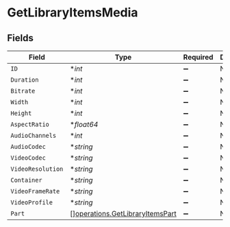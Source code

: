 # GetLibraryItemsMedia


## Fields

| Field                                                                              | Type                                                                               | Required                                                                           | Description                                                                        | Example                                                                            |
| ---------------------------------------------------------------------------------- | ---------------------------------------------------------------------------------- | ---------------------------------------------------------------------------------- | ---------------------------------------------------------------------------------- | ---------------------------------------------------------------------------------- |
| `ID`                                                                               | **int*                                                                             | :heavy_minus_sign:                                                                 | N/A                                                                                | 119534                                                                             |
| `Duration`                                                                         | **int*                                                                             | :heavy_minus_sign:                                                                 | N/A                                                                                | 11558112                                                                           |
| `Bitrate`                                                                          | **int*                                                                             | :heavy_minus_sign:                                                                 | N/A                                                                                | 25025                                                                              |
| `Width`                                                                            | **int*                                                                             | :heavy_minus_sign:                                                                 | N/A                                                                                | 3840                                                                               |
| `Height`                                                                           | **int*                                                                             | :heavy_minus_sign:                                                                 | N/A                                                                                | 2072                                                                               |
| `AspectRatio`                                                                      | **float64*                                                                         | :heavy_minus_sign:                                                                 | N/A                                                                                | 1.85                                                                               |
| `AudioChannels`                                                                    | **int*                                                                             | :heavy_minus_sign:                                                                 | N/A                                                                                | 6                                                                                  |
| `AudioCodec`                                                                       | **string*                                                                          | :heavy_minus_sign:                                                                 | N/A                                                                                | eac3                                                                               |
| `VideoCodec`                                                                       | **string*                                                                          | :heavy_minus_sign:                                                                 | N/A                                                                                | hevc                                                                               |
| `VideoResolution`                                                                  | **string*                                                                          | :heavy_minus_sign:                                                                 | N/A                                                                                | 4k                                                                                 |
| `Container`                                                                        | **string*                                                                          | :heavy_minus_sign:                                                                 | N/A                                                                                | mkv                                                                                |
| `VideoFrameRate`                                                                   | **string*                                                                          | :heavy_minus_sign:                                                                 | N/A                                                                                | 24p                                                                                |
| `VideoProfile`                                                                     | **string*                                                                          | :heavy_minus_sign:                                                                 | N/A                                                                                | main 10                                                                            |
| `Part`                                                                             | [][operations.GetLibraryItemsPart](../../models/operations/getlibraryitemspart.md) | :heavy_minus_sign:                                                                 | N/A                                                                                |                                                                                    |